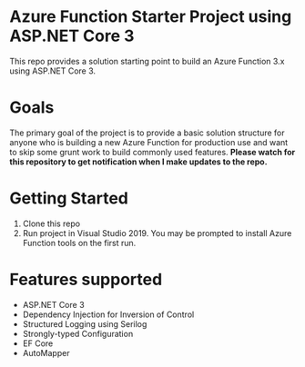 # Azure Function Starter Project using ASP.NET Core 3
This repo provides a solution starting point to build an Azure Function 3.x using ASP.NET Core 3. 

# Goals
The primary goal of the project is to provide a basic solution structure for anyone who is building a new Azure Function for production use and want to skip some grunt work to build commonly used features.
**Please watch for this repository to get notification when I make updates to the repo.**

# Getting Started
1. Clone this repo
2. Run project in Visual Studio 2019. You may be prompted to install Azure Function tools on the first run.

# Features supported
* ASP.NET Core 3
* Dependency Injection for Inversion of Control
* Structured Logging using Serilog
* Strongly-typed Configuration
* EF Core
* AutoMapper
